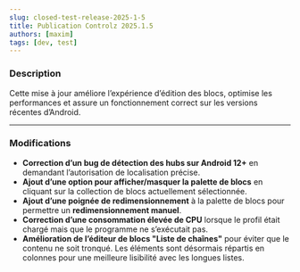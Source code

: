 ```yaml
---
slug: closed-test-release-2025-1-5
title: Publication Controlz 2025.1.5
authors: [maxim]
tags: [dev, test]
---
```


### Description

Cette mise à jour améliore l’expérience d’édition des blocs, optimise les performances et assure un fonctionnement correct sur les versions récentes d’Android.

<!-- truncate -->
---

### Modifications

- **Correction d’un bug de détection des hubs sur Android 12+** en demandant l’autorisation de localisation précise.
- **Ajout d’une option pour afficher/masquer la palette de blocs** en cliquant sur la collection de blocs actuellement sélectionnée.
- **Ajout d’une poignée de redimensionnement** à la palette de blocs pour permettre un **redimensionnement manuel**.
- **Correction d’une consommation élevée de CPU** lorsque le profil était chargé mais que le programme ne s’exécutait pas.
- **Amélioration de l’éditeur de blocs "Liste de chaînes"** pour éviter que le contenu ne soit tronqué. Les éléments sont désormais répartis en colonnes pour une meilleure lisibilité avec les longues listes.